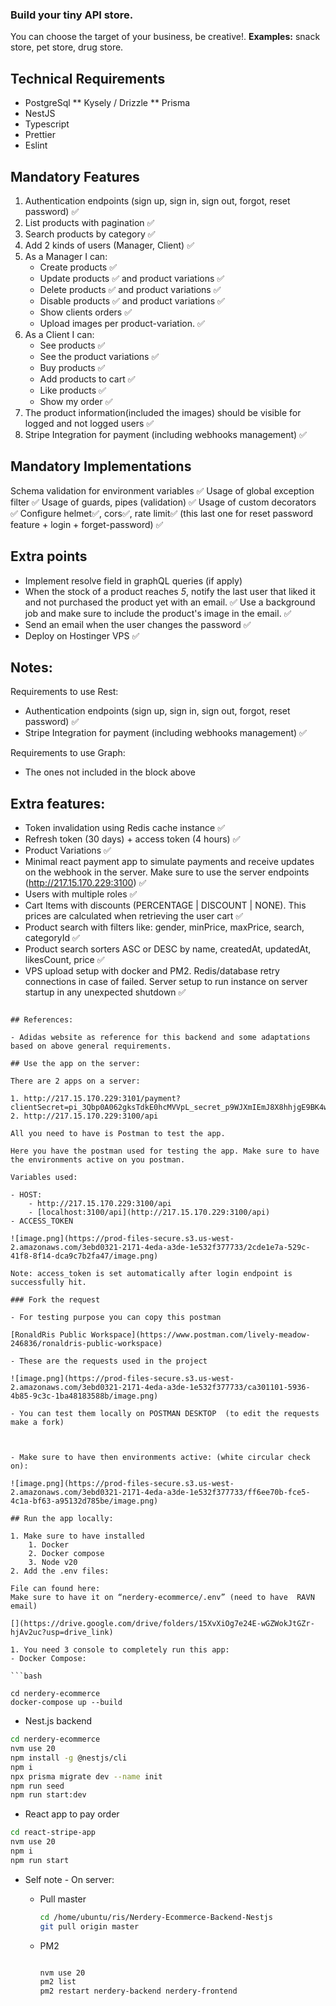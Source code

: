 ### Build your tiny API store.
You can choose the target of your business, be creative!.
**Examples:** snack store, pet store, drug store.

## Technical Requirements
* PostgreSql
	** Kysely / Drizzle
	** Prisma
* NestJS
* Typescript
* Prettier
* Eslint

## Mandatory Features
1. Authentication endpoints (sign up, sign in, sign out, forgot, reset password) ✅
2. List products with pagination ✅
3. Search products by category ✅
4. Add 2 kinds of users (Manager, Client) ✅
5. As a Manager I can: 
    * Create products ✅
    * Update products ✅ and product variations ✅
    * Delete products ✅ and product variations ✅
    * Disable products ✅ and product variations ✅
    * Show clients orders ✅
    * Upload images per product-variation. ✅
6. As a Client I can:
    * See products ✅
    * See the product variations ✅
    * Buy products ✅
    * Add products to cart ✅
    * Like products ✅
    * Show my order ✅
7. The product information(included the images) should be visible for logged and not logged users ✅
8. Stripe Integration for payment (including webhooks management) ✅

## Mandatory Implementations
Schema validation for environment variables ✅
Usage of global exception filter ✅
Usage of guards, pipes (validation) ✅
Usage of custom decorators ✅
Configure helmet✅, cors✅, rate limit✅ (this last one for reset password feature + login + forget-password) ✅

## Extra points
* Implement resolve field in graphQL queries (if apply)
* When the stock of a product reaches *5*, notify the last user that liked it and not purchased the product yet with an email. ✅
  Use a background job and make sure to include the product's image in the email. ✅
* Send an email when the user changes the password ✅
* Deploy on Hostinger VPS ✅

## Notes: 

Requirements to use Rest: 
* Authentication endpoints (sign up, sign in, sign out, forgot, reset password) ✅
* Stripe Integration for payment (including webhooks management) ✅

Requirements to use Graph: 
* The ones not included in the block above

## Extra features:
* Token invalidation using Redis cache instance ✅
* Refresh token (30 days) + access token (4 hours) ✅
* Product Variations ✅
* Minimal react payment app to simulate payments and receive updates on the webhook in the server. Make sure to use the server endpoints (http://217.15.170.229:3100) ✅
* Users with multiple roles ✅
* Cart Items with discounts (PERCENTAGE | DISCOUNT | NONE). This prices are calculated when retrieving the user cart ✅
* Product search with filters like: gender, minPrice, maxPrice, search, categoryId ✅
* Product search sorters ASC or DESC by name, createdAt, updatedAt, likesCount, price ✅
* VPS upload setup with docker and PM2. Redis/database retry connections in case of failed. Server setup to run instance on server startup in any unexpected shutdown ✅

```

## References:

- Adidas website as reference for this backend and some adaptations based on above general requirements.

## Use the app on the server:

There are 2 apps on a server:

1. http://217.15.170.229:3101/payment?clientSecret=pi_3Qbp0A062gksTdkE0hcMVVpL_secret_p9WJXmIEmJ8X8hhjgE9BK4wGl
2. http://217.15.170.229:3100/api

All you need to have is Postman to test the app.

Here you have the postman used for testing the app. Make sure to have the environments active on you postman.

Variables used: 

- HOST:
    - http://217.15.170.229:3100/api
    - [localhost:3100/api](http://217.15.170.229:3100/api)
- ACCESS_TOKEN

![image.png](https://prod-files-secure.s3.us-west-2.amazonaws.com/3ebd0321-2171-4eda-a3de-1e532f377733/2cde1e7a-529c-41f8-8f14-dca9c7b2fa47/image.png)

Note: access_token is set automatically after login endpoint is successfully hit.

### Fork the request

- For testing purpose you can copy this postman

[RonaldRis Public Workspace](https://www.postman.com/lively-meadow-246836/ronaldris-public-workspace)

- These are the requests used in the project

![image.png](https://prod-files-secure.s3.us-west-2.amazonaws.com/3ebd0321-2171-4eda-a3de-1e532f377733/ca301101-5936-4b85-9c3c-1ba48183588b/image.png)

- You can test them locally on POSTMAN DESKTOP  (to edit the requests make a fork)

 

- Make sure to have then environments active: (white circular check on):

![image.png](https://prod-files-secure.s3.us-west-2.amazonaws.com/3ebd0321-2171-4eda-a3de-1e532f377733/ff6ee70b-fce5-4c1a-bf63-a95132d785be/image.png)

## Run the app locally:

1. Make sure to have installed
    1. Docker 
    2. Docker compose
    3. Node v20
2. Add the .env files:

File can found here: 
Make sure to have it on “nerdery-ecommerce/.env” (need to have  RAVN email)

[](https://drive.google.com/drive/folders/15XvXiOg7e24E-wGZWokJtGZr-hjAv2uc?usp=drive_link)

1. You need 3 console to completely run this app:
- Docker Compose:

```bash

cd nerdery-ecommerce
docker-compose up --build

```

- Nest.js backend

```bash
cd nerdery-ecommerce
nvm use 20
npm install -g @nestjs/cli
npm i
npx prisma migrate dev --name init
npm run seed
npm run start:dev
```

- React app to pay order

```bash
cd react-stripe-app
nvm use 20
npm i
npm run start
```

- Self note - On server:
    - Pull master
        
        ```bash
        cd /home/ubuntu/ris/Nerdery-Ecommerce-Backend-Nestjs
        git pull origin master
        ```
        
    - PM2
        
        ```bash
        
        nvm use 20
        pm2 list
        pm2 restart nerdery-backend nerdery-frontend
        
        ```
